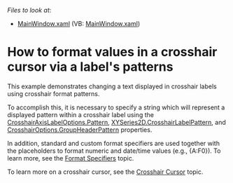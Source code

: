 <!-- default file list -->
*Files to look at*:

* [MainWindow.xaml](./CS/UsingCrosshairLabelPattern/MainWindow.xaml) (VB: [MainWindow.xaml](./VB/UsingCrosshairLabelPattern/MainWindow.xaml))
<!-- default file list end -->
# How to format values in a crosshair cursor via a label's patterns


<p>This example  demonstrates changing a text displayed  in crosshair labels using crosshair format patterns.</p><p>To accomplish this, it is necessary to specify a string which will represent a displayed pattern within a crosshair label using the  <a href="http://documentation.devexpress.com/#WPF/DevExpressXpfChartsCrosshairAxisLabelOptions_Patterntopic"><u>CrosshairAxisLabelOptions.Pattern</u></a>, <a href="http://documentation.devexpress.com/#WPF/DevExpressXpfChartsXYSeries2D_CrosshairLabelPatterntopic"><u>XYSeries2D.CrosshairLabelPattern</u></a>, and <a href="http://documentation.devexpress.com/#WPF/DevExpressXpfChartsCrosshairOptions_GroupHeaderPatterntopic"><u>CrosshairOptions.GroupHeaderPattern</u></a> properties.</p><p>In addition, standard and custom format specifiers are used together with the placeholders to format numeric and date/time values (e.g., {A:F0}). To learn more, see the <a href="http://documentation.devexpress.com/#WindowsForms/CustomDocument2141"><u>Format Specifiers</u></a> topic. </p><p>To learn more on a crosshair cursor, see the <a href="http://documentation.devexpress.com/#WPF/CustomDocument11974"><u>Crosshair Cursor</u></a> topic. </p><p><br />
</p>

<br/>


